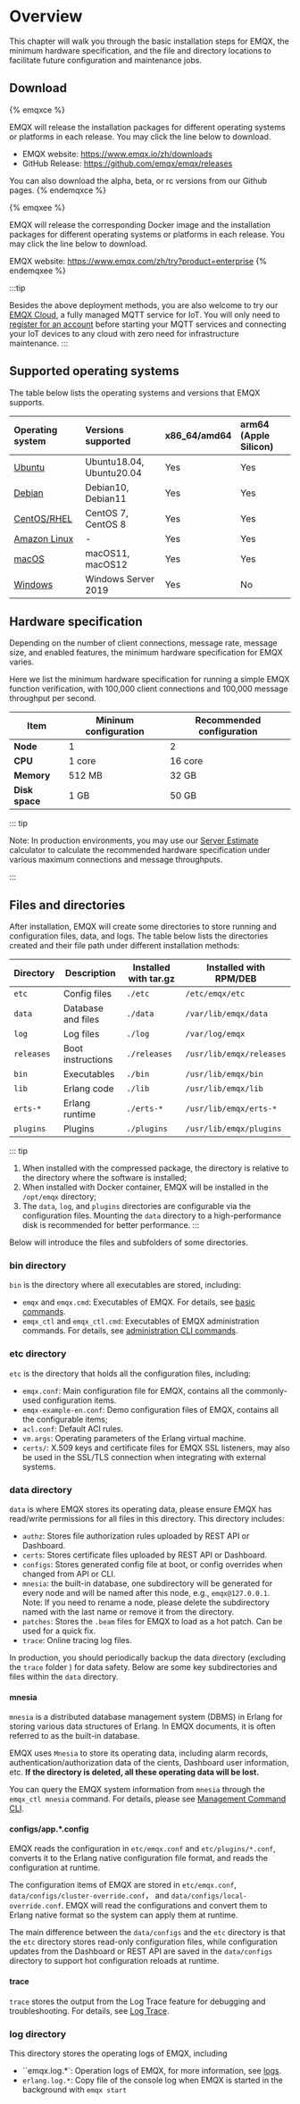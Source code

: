 # Overview

This chapter will walk you through the basic installation steps for EMQX, the minimum hardware specification, and the file and directory locations to facilitate future configuration and maintenance jobs.

## Download

{% emqxce %}

EMQX will release the installation packages for different operating systems or platforms in each release. You may click the line below to download.

- EMQX website: <https://www.emqx.io/zh/downloads>
- GitHub Release: <https://github.com/emqx/emqx/releases>

You can also download the alpha, beta, or rc versions from our Github pages.
{% endemqxce %}

{% emqxee %}

EMQX will release the corresponding Docker image and the installation packages for different operating systems or platforms in each release. You may click the line below to download.

EMQX website: <https://www.emqx.com/zh/try?product=enterprise>
{% endemqxee %}

:::tip

Besides the above deployment methods, you are also welcome to try our [EMQX Cloud](https://www.emqx.com/en/cloud), a fully managed MQTT service for IoT. You will only need to [register for an account](https://www.emqx.com/en/signup?continue=https://www.emqx.com/en/cloud) before starting your MQTT services and connecting your IoT devices to any cloud with zero need for infrastructure maintenance.
:::

## Supported operating systems

The table below lists the operating systems and versions that EMQX supports.

| Operating system                          | Versions supported       | x86_64/amd64 | arm64 (Apple Silicon) |
| :---------------------------------------- | :----------------------- | :----------- | :-------------------- |
| [Ubuntu](./install-ubuntu.md)             | Ubuntu18.04, Ubuntu20.04 | Yes          | Yes                   |
| [Debian](./install-debian.md)             | Debian10, Debian11       | Yes          | Yes                   |
| [CentOS/RHEL](./install-centos.md)        | CentOS 7, CentOS 8       | Yes          | Yes                   |
| [Amazon Linux](./install-amazon-linux.md) | -                        | Yes          | Yes                   |
| [macOS](./install-macOS.md)               | macOS11, macOS12         | Yes          | Yes                   |
| [Windows](./install-windows.md)           | Windows Server 2019      | Yes          | No                    |

## Hardware specification

Depending on the number of client connections, message rate, message size, and enabled features, the minimum hardware specification for EMQX varies.

Here we list the minimum hardware specification for running a simple EMQX function verification, with 100,000 client connections and 100,000 message throughput per second.

| Item           | Mininum configuration | Recommended configuration |
| -------------- | --------------------- | ------------------------- |
| **Node**       | 1                     | 2                         |
| **CPU**        | 1 core                | 16 core                   |
| **Memory**     | 512 MB                | 32 GB                     |
| **Disk space** | 1 GB                  | 50 GB                     |

::: tip

Note: In production environments, you may use our [Server Estimate](https://www.emqx.com/en/server-estimate) calculator to calculate the recommended hardware specification under various maximum connections and message throughputs.

:::

## Files and directories

After installation, EMQX will create some directories to store running and configuration files, data, and logs. The table below lists the directories created and their file path under different installation methods:

| Directory  | Description        | Installed with tar.gz | Installed with RPM/DEB   |
| ---------- | ------------------ | --------------------- | ------------------------ |
| `etc`      | Config files       | `./etc`               | `/etc/emqx/etc`          |
| `data`     | Database and files | `./data`              | `/var/lib/emqx/data`     |
| `log`      | Log files          | `./log`               | `/var/log/emqx`          |
| `releases` | Boot instructions  | `./releases`          | `/usr/lib/emqx/releases` |
| `bin`      | Executables        | `./bin`               | `/usr/lib/emqx/bin`      |
| `lib`      | Erlang code        | `./lib`               | `/usr/lib/emqx/lib`      |
| `erts-*`   | Erlang runtime     | `./erts-*`            | `/usr/lib/emqx/erts-*`   |
| `plugins`  | Plugins            | `./plugins`           | `/usr/lib/emqx/plugins`  |

::: tip

1. When installed with the compressed package, the directory is relative to the directory where the software is installed;
2. When installed with Docker container, EMQX will be installed in the `/opt/emqx` directory;
3. The `data`, `log`, and `plugins` directories are configurable via the configuration files. Mounting the `data` directory to a high-performance disk is recommended for better performance.
   :::

Below will introduce the files and subfolders of some directories.

### bin directory

`bin` is the directory where all executables are stored, including:

- `emqx` and `emqx.cmd`: Executables of EMQX. For details, see [basic commands](../admin/cli.md).
- `emqx_ctl` and `emqx_ctl.cmd`: Executables of EMQX administration commands. For details, see [administration CLI commands](../admin/cli.md).

### etc directory

`etc` is the directory that holds all the configuration files, including:

- `emqx.conf`: Main configuration file for EMQX, contains all the commonly-used configuration items.
- `emqx-example-en.conf`: Demo configuration files of EMQX, contains all the configurable items;
- `acl.conf`: Default ACl rules.
- `vm.args`: Operating parameters of the Erlang virtual machine.
- `certs/`: X.509 keys and certificate files for EMQX SSL listeners, may also be used in the SSL/TLS connection when integrating with external systems.

### data directory

`data` is where EMQX stores its operating data, please ensure EMQX has read/write permissions for all files in this directory. This directory includes:

- `authz`: Stores file authorization rules uploaded by REST API or Dashboard.
- `certs`: Stores certificate files uploaded by REST API or Dashboard.
- `configs`: Stores generated config file at boot, or config overrides when changed from API or CLI.
- `mnesia`: the built-in database, one subdirectory will be generated for every node and will be named after this node, e.g., `emqx@127.0.0.1`. Note: If you need to rename a node, please delete the subdirectory named with the last name or remove it from the directory.
- `patches`: Stores the `.beam` files for EMQX to load as a hot patch. Can be used for a quick fix.
- `trace`: Online tracing log files.

In production, you should periodically backup the data directory (excluding the `trace` folder )  for data safety. Below are some key subdirectories and files within the `data` directory. 

#### mnesia

`mnesia` is a distributed database management system (DBMS) in Erlang for storing various data structures of Erlang. In EMQX documents, it is often referred to as the built-in database.

EMQX uses `Mnesia` to store its operating data, including alarm records, authentication/authorization data of the cients, Dashboard user information, etc. **If the directory is deleted, all these operating data will be lost.**

You can query the EMQX system information from `mnesia`  through the `emqx_ctl mnesia` command. For details, please see [Management Command CLI](https://docs.emqx.com/en/enterprise/v4.4/advanced/cli.html).

#### configs/app.*.config

EMQX reads the configuration in `etc/emqx.conf` and `etc/plugins/*.conf`, converts it to the Erlang native configuration file format, and reads the configuration at runtime.

The configuration items of EMQX are stored in `etc/emqx.conf`, `data/configs/cluster-override.conf`， and `data/configs/local-override.conf`. EMQX will read the configurations and convert them to Erlang native format so the system can apply them at runtime.

The main difference between the `data/configs` and the `etc` directory is that the `etc` directory stores read-only configuration files, while configuration updates from the Dashboard or REST API are saved in the `data/configs` directory to support hot configuration reloads at runtime.

#### trace

`trace` stores the output from the Log Trace feature for debugging and troubleshooting. For details, see [Log Trace](../observability/tracer.md).

### log directory

This directory stores the operating logs of EMQX, including

- ``emqx.log.*`: Operation logs of EMQX, for more information, see [logs](../observability/log.md).
- `erlang.log.*`: Copy file of the console log when EMQX is started in the background with `emqx start`
